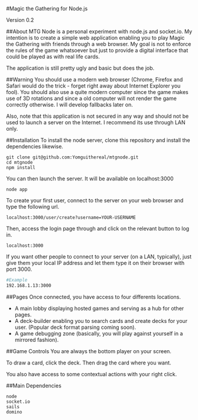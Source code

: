 #Magic the Gathering for Node.js

Version 0.2

##About
MTG Node is a personal experiment with node.js and socket.io. My intention is to create a simple
web application enabling you to play Magic the Gathering with friends through a web browser. My goal
is not to enforce the rules of the game whatsoever but just to provide a digital interface that could be
played as with real life cards.

The application is still pretty ugly and basic but does
the job.

##Warning
You should use a modern web browser (Chrome, Firefox and Safari would do the trick - forget right away
about Internet Explorer you fool). You should also use a quite modern computer since the game makes use
of 3D rotations and since a old computer will not render the game correctly otherwise.
I will develop fallbacks later on.

Also, note that this application is not secured in any way and should not be used to launch a server on the
Internet. I recommend its use through LAN only.

##Installation
To install the node server, clone this repository and install the dependencies likewise.

```
git clone git@github.com:Yomguithereal/mtgnode.git
cd mtgnode
npm install
```

You can then launch the server. It will be available on localhost:3000

```
node app
```

To create your first user, connect to the server on your web browser and type the following url.

```
localhost:3000/user/create?username=YOUR-USERNAME
```

Then, access the login page through and click on the relevant button to log in.

```
localhost:3000
```

If you want other people to connect to your server (on a LAN, typically), just give them your local IP address
and let them type it on their browser with port 3000.

```bash
#Example
192.168.1.13:3000
```

##Pages
Once connected, you have access to four differents locations.

* A main lobby displaying hosted games and serving as a hub for other pages.
* A deck-builder enabling you to search cards and create decks for your user. (Popular deck format parsing coming soon).
* A game debugging zone (basically, you will play against yourself in a mirrored fashion).

##Game Controls
You are always the bottom player on your screen.

To draw a card, click the deck. Then drag the card where you want.

You also have access to some contextual actions with your right click.

##Main Dependencies

	node
	socket.io
	sails
	domino
